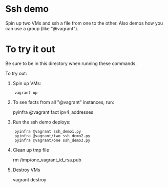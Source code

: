 # Ssh demo
Spin up two VMs and ssh a file from one to the other.
Also demos how you can use a group (like "@vagrant").

# To try it out

Be sure to be in this directory when running these commands.

To try out:

1. Spin up VMs:
```shell
    vagrant up
```

2. To see facts from all "@vagrant" instances, run:

    pyinfra @vagrant fact ipv4_addresses

3. Run the ssh demo deploys:
```shell
    pyinfra @vagrant ssh_demo1.py
    pyinfra @vagrant/two ssh_demo2.py
    pyinfra @vagrant/one ssh_demo3.py
```

4. Clean up tmp file

    rm /tmp/one_vagrant_id_rsa.pub

5. Destroy VMs

    vagrant destroy
